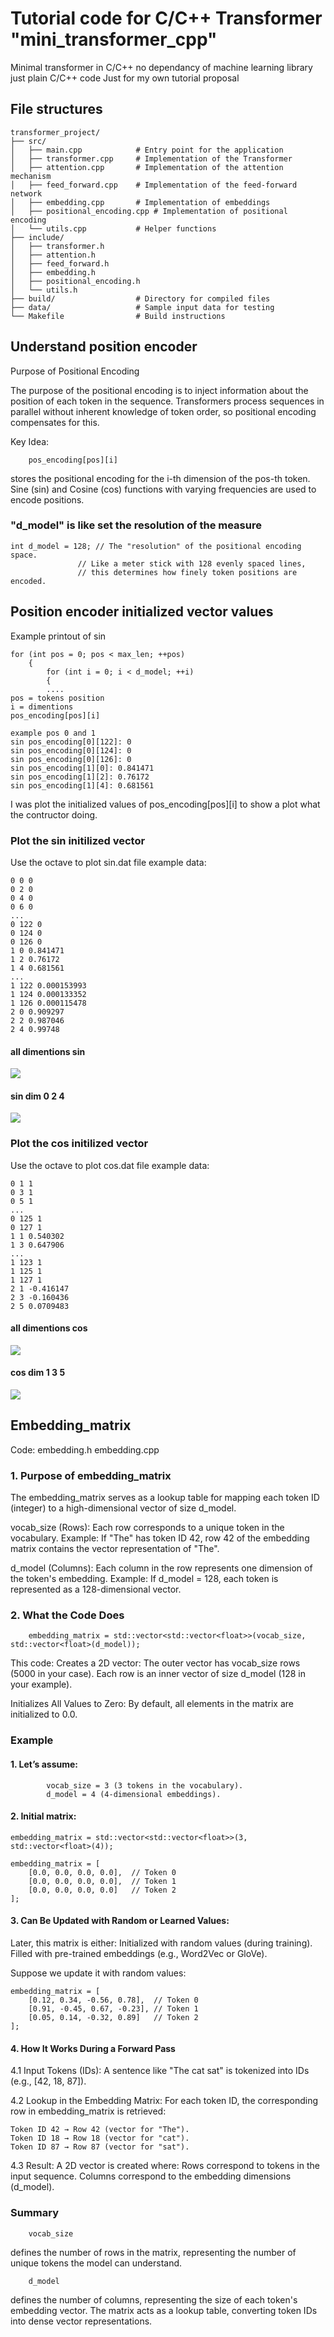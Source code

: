 # Tutorial code for C/C++ Transformer "mini_transformer_cpp"
Minimal transformer in C/C++ no dependancy of machine learning library just plain C/C++ code
Just for my own tutorial proposal
## File structures
```
transformer_project/
├── src/
│   ├── main.cpp            # Entry point for the application
│   ├── transformer.cpp     # Implementation of the Transformer
│   ├── attention.cpp       # Implementation of the attention mechanism
│   ├── feed_forward.cpp    # Implementation of the feed-forward network
│   ├── embedding.cpp       # Implementation of embeddings
│   ├── positional_encoding.cpp # Implementation of positional encoding
│   └── utils.cpp           # Helper functions
├── include/
│   ├── transformer.h
│   ├── attention.h
│   ├── feed_forward.h
│   ├── embedding.h
│   ├── positional_encoding.h
│   └── utils.h
├── build/                  # Directory for compiled files
├── data/                   # Sample input data for testing
└── Makefile                # Build instructions
```
## Understand position encoder
Purpose of Positional Encoding

The purpose of the positional encoding is to inject information about the position of each token in the sequence. Transformers process sequences in parallel without inherent knowledge of token order, so positional encoding compensates for this.

Key Idea:

        pos_encoding[pos][i] 
        
stores the positional encoding for the i-th dimension of the pos-th token.
Sine (sin) and Cosine (cos) functions with varying frequencies are used to encode positions.


### "d_model" is like set the resolution of the measure 

    int d_model = 128; // The "resolution" of the positional encoding space. 
                   // Like a meter stick with 128 evenly spaced lines, 
                   // this determines how finely token positions are encoded.

## Position encoder initialized vector values
Example printout of sin
```
for (int pos = 0; pos < max_len; ++pos)
    {
        for (int i = 0; i < d_model; ++i)
        {
        ....
pos = tokens position
i = dimentions
pos_encoding[pos][i]

example pos 0 and 1
sin pos_encoding[0][122]: 0
sin pos_encoding[0][124]: 0
sin pos_encoding[0][126]: 0
sin pos_encoding[1][0]: 0.841471
sin pos_encoding[1][2]: 0.76172
sin pos_encoding[1][4]: 0.681561
```

I was plot the initialized values of pos_encoding[pos][i] to show a plot what the contructor doing.
### Plot the sin initilized vector
Use the octave to plot sin.dat file
example data:
```
0 0 0
0 2 0
0 4 0
0 6 0
...
0 122 0
0 124 0
0 126 0
1 0 0.841471
1 2 0.76172
1 4 0.681561
...
1 122 0.000153993
1 124 0.000133352
1 126 0.000115478
2 0 0.909297
2 2 0.987046
2 4 0.99748
```

#### all dimentions sin
![](build/sin_position_at_constructor.png)
#### sin dim 0 2 4
![](build/sin_pos_dim_0_2_4_only.png)

### Plot the cos initilized vector
Use the octave to plot cos.dat file
example data:
```
0 1 1
0 3 1
0 5 1
...
0 125 1
0 127 1
1 1 0.540302
1 3 0.647906
...
1 123 1
1 125 1
1 127 1
2 1 -0.416147
2 3 -0.160436
2 5 0.0709483
```
#### all dimentions cos
![](build/cos_position_at_constructor.png)
#### cos dim 1 3 5
![](build/cos_pos_dim_1_3_5_only.png)


## Embedding_matrix
Code: 
        embedding.h
        embedding.cpp

### 1. Purpose of embedding_matrix

The embedding_matrix serves as a lookup table for mapping each token ID (integer) to a high-dimensional vector of size d_model.

vocab_size (Rows):
Each row corresponds to a unique token in the vocabulary.
Example: If "The" has token ID 42, row 42 of the embedding matrix contains the vector representation of "The".

d_model (Columns):
Each column in the row represents one dimension of the token's embedding.
Example: If d_model = 128, each token is represented as a 128-dimensional vector.

### 2. What the Code Does

        embedding_matrix = std::vector<std::vector<float>>(vocab_size, std::vector<float>(d_model));

This code:
Creates a 2D vector:
The outer vector has vocab_size rows (5000 in your case).
Each row is an inner vector of size d_model (128 in your example).

Initializes All Values to Zero:
By default, all elements in the matrix are initialized to 0.0.

### Example

#### 1. Let’s assume:

            vocab_size = 3 (3 tokens in the vocabulary).
            d_model = 4 (4-dimensional embeddings).
#### 2. Initial matrix:

```
embedding_matrix = std::vector<std::vector<float>>(3, std::vector<float>(4));

embedding_matrix = [
    [0.0, 0.0, 0.0, 0.0],  // Token 0
    [0.0, 0.0, 0.0, 0.0],  // Token 1
    [0.0, 0.0, 0.0, 0.0]   // Token 2
];
```
#### 3. Can Be Updated with Random or Learned Values:

Later, this matrix is either:
Initialized with random values (during training).
Filled with pre-trained embeddings (e.g., Word2Vec or GloVe).


Suppose we update it with random values:
```
embedding_matrix = [
    [0.12, 0.34, -0.56, 0.78],  // Token 0
    [0.91, -0.45, 0.67, -0.23], // Token 1
    [0.05, 0.14, -0.32, 0.89]   // Token 2
];

```
  
#### 4. How It Works During a Forward Pass

4.1 Input Tokens (IDs):
A sentence like "The cat sat" is tokenized into IDs (e.g., [42, 18, 87]).

4.2 Lookup in the Embedding Matrix:
For each token ID, the corresponding row in embedding_matrix is retrieved:
```
Token ID 42 → Row 42 (vector for "The").
Token ID 18 → Row 18 (vector for "cat").
Token ID 87 → Row 87 (vector for "sat").
```

4.3 Result:
A 2D vector is created where:
Rows correspond to tokens in the input sequence.
Columns correspond to the embedding dimensions (d_model).

### Summary

        vocab_size 

defines the number of rows in the matrix, representing the number of unique tokens the model can understand.
        
        d_model 

defines the number of columns, representing the size of each token's embedding vector.
The matrix acts as a lookup table, converting token IDs into dense vector representations.




